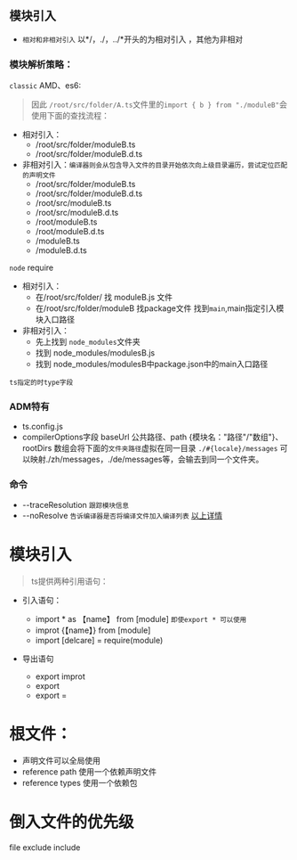 ## 模块引入
  + `相对和非相对引入` 以*/，./，../*开头的为相对引入 ，其他为非相对
  
### 模块解析策略：
   `classic` AMD、es6:
   >因此 `/root/src/folder/A.ts`文件里的`import { b } from "./moduleB"`会使用下面的查找流程：
  
  + 相对引入：
	  - /root/src/folder/moduleB.ts
      - /root/src/folder/moduleB.d.ts
  + 非相对引入：`编译器则会从包含导入文件的目录开始依次向上级目录遍历，尝试定位匹配的声明文件`
	  - /root/src/folder/moduleB.ts
	  - /root/src/folder/moduleB.d.ts
	  -  /root/src/moduleB.ts
	  - /root/src/moduleB.d.ts
	  - /root/moduleB.ts
	  - /root/moduleB.d.ts
	  - /moduleB.ts
	  - /moduleB.d.ts
	
	
  `node` require
  + 相对引入：
    - 在/root/src/folder/ 找 moduleB.js 文件
	- 在/root/src/folder/moduleB 找package文件 找到`main`,main指定引入模块入口路径
  + 非相对引入：
	- 先上找到 `node_modules`文件夹
	- 找到 node_modules/modulesB.js
	- 找到 node_modules/modulesB中package.json中的main入口路径

   `ts指定的时type字段`
 
### ADM特有
   + ts.config.js
   + compilerOptions字段 baseUrl 公共路径、path {模块名："路径"/"数组"}、rootDirs 数组会将下面的`文件夹路径`虚拟在同一目录 `./#{locale}/messages` 可以映射./zh/messages，./de/messages等，会输去到同一个文件夹。
 
### 命令 
  + --traceResolution `跟踪模块信息`
  + --noResolve `告诉编译器是否将编译文件加入编译列表`
 [以上详情](https://www.tslang.cn/docs/handbook/module-resolution.html)
 
# 模块引入
  > ts提供两种引用语句：
  + 引入语句：
    - import * as 【name】 from [module]  `即使export * 可以使用`
	- improt {【name】} from [module]
	- import [delcare] = require(module)
  
  + 导出语句
    - export improt
	- export
	- export =  
 
# 根文件：
   + 声明文件可以全局使用
   + reference path 使用一个依赖声明文件
   + reference types 使用一个依赖包

# 倒入文件的优先级

file exclude include